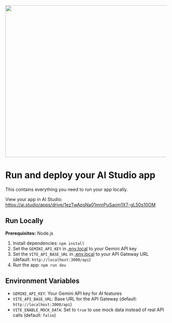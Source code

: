<div align="center">
<img width="1200" height="475" alt="GHBanner" src="https://github.com/user-attachments/assets/0aa67016-6eaf-458a-adb2-6e31a0763ed6" />
</div>

# Run and deploy your AI Studio app

This contains everything you need to run your app locally.

View your app in AI Studio: https://ai.studio/apps/drive/1ezTwApsNa01mmPuSaom1X7-gL50s10OM

## Run Locally

**Prerequisites:**  Node.js


1. Install dependencies:
   `npm install`
2. Set the `GEMINI_API_KEY` in [.env.local](.env.local) to your Gemini API key
3. Set the `VITE_API_BASE_URL` in [.env.local](.env.local) to your API Gateway URL (default: `http://localhost:3000/api`)
4. Run the app:
   `npm run dev`

## Environment Variables

- `GEMINI_API_KEY`: Your Gemini API key for AI features
- `VITE_API_BASE_URL`: Base URL for the API Gateway (default: `http://localhost:3000/api`)
- `VITE_ENABLE_MOCK_DATA`: Set to `true` to use mock data instead of real API calls (default: `false`)

